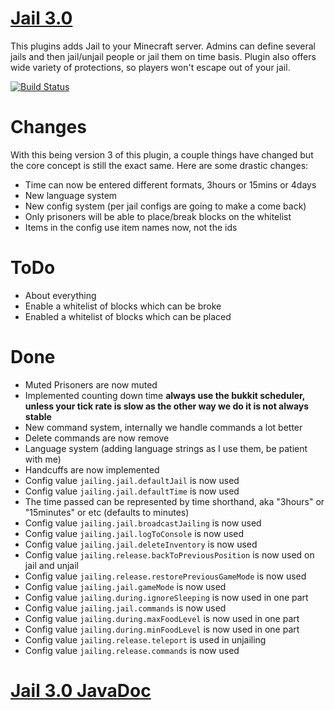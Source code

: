 [Jail 3.0](http://ci.graywolf336.com/job/Jail/)
====
This plugins adds Jail to your Minecraft server. Admins can define several jails and then jail/unjail people or jail them on time basis. Plugin also offers wide variety of protections, so players won't escape out of your jail.

[![Build Status](http://ci.graywolf336.com/job/Jail/badge/icon)](http://ci.graywolf336.com/job/Jail/)

Changes
===
With this being version 3 of this plugin, a couple things have changed but the core concept is still the exact same. Here are some drastic changes:
* Time can now be entered different formats, 3hours or 15mins or 4days
* New language system
* New config system (per jail configs are going to make a come back)
* Only prisoners will be able to place/break blocks on the whitelist
* Items in the config use item names now, not the ids

ToDo
===
* About everything
* Enable a whitelist of blocks which can be broke
* Enabled a whitelist of blocks which can be placed

Done
===
* Muted Prisoners are now muted
* Implemented counting down time **always use the bukkit scheduler, unless your tick rate is slow as the other way we do it is not always stable**
* New command system, internally we handle commands a lot better
* Delete commands are now remove
* Language system (adding language strings as I use them, be patient with me)
* Handcuffs are now implemented
* Config value ``jailing.jail.defaultJail`` is now used
* Config value ``jailing.jail.defaultTime`` is now used
* The time passed can be represented by time shorthand, aka "3hours" or "15minutes" or etc (defaults to minutes)
* Config value ``jailing.jail.broadcastJailing`` is now used
* Config value ``jailing.jail.logToConsole`` is now used
* Config value ``jailing.jail.deleteInventory`` is now used
* Config value ``jailing.release.backToPreviousPosition`` is now used on jail and unjail
* Config value ``jailing.release.restorePreviousGameMode`` is now used
* Config value ``jailing.jail.gameMode`` is now used
* Config value ``jailing.during.ignoreSleeping`` is now used in one part
* Config value ``jailing.jail.commands`` is now used
* Config value ``jailing.during.maxFoodLevel`` is now used in one part
* Config value ``jailing.during.minFoodLevel`` is now used in one part
* Config value ``jailing.release.teleport`` is used in unjailing
* Config value ``jailing.release.commands`` is now used

[Jail 3.0 JavaDoc](http://ci.graywolf336.com/job/Jail/javadoc)
====
